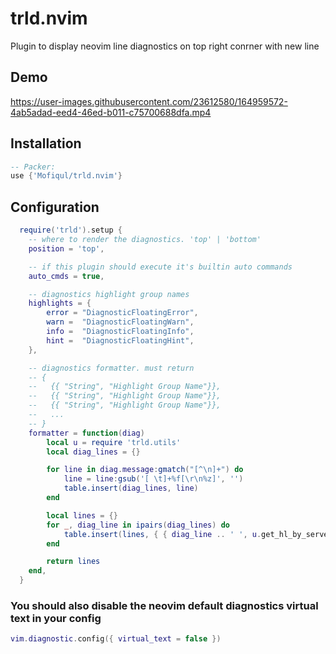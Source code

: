 # trld.nvim

Plugin to display neovim line diagnostics on top right conrner with new line

## Demo


https://user-images.githubusercontent.com/23612580/164959572-4ab5adad-eed4-46ed-b011-c75700688dfa.mp4


## Installation

```lua
-- Packer:
use {'Mofiqul/trld.nvim'}
```


## Configuration
```lua
  require('trld').setup {
    -- where to render the diagnostics. 'top' | 'bottom'
    position = 'top',

    -- if this plugin should execute it's builtin auto commands
    auto_cmds = true,

    -- diagnostics highlight group names
    highlights = {
        error = "DiagnosticFloatingError",
        warn =  "DiagnosticFloatingWarn",
        info =  "DiagnosticFloatingInfo",
        hint =  "DiagnosticFloatingHint",
    },

    -- diagnostics formatter. must return
    -- {
    --   {{ "String", "Highlight Group Name"}},
    --   {{ "String", "Highlight Group Name"}},
    --   {{ "String", "Highlight Group Name"}},
    --   ...
    -- }
    formatter = function(diag)
        local u = require 'trld.utils'
        local diag_lines = {}

        for line in diag.message:gmatch("[^\n]+") do
            line = line:gsub('[ \t]+%f[\r\n%z]', '')
            table.insert(diag_lines, line)
        end

        local lines = {}
        for _, diag_line in ipairs(diag_lines) do
            table.insert(lines, { { diag_line .. ' ', u.get_hl_by_serverity(diag.severity) } })
        end

        return lines
    end,
  }
```

### You should also disable the neovim default diagnostics virtual text in your config

```lua
vim.diagnostic.config({ virtual_text = false })
``` 
